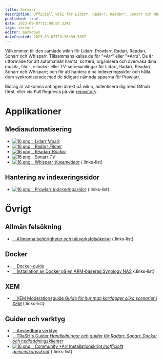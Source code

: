 ```yaml
---
title: Servarr
description: Officiell wiki för Lidarr, Radarr, Readarr, Sonarr och Whisparr
published: true
date: 2023-09-07T15:09:07.324Z
tags: servarr
editor: markdown
dateCreated: 2023-09-07T13:20:09.700Z
---
```


Välkommen till den samlade wikin för Lidarr, Prowlarr, Radarr, Readarr, Sonarr och Whisparr. Tillsammans kallas de för "\*Arr" eller "\*Arrs". De är utformade för att automatiskt hämta, sortera, organisera och övervaka dina musik-, film-, e-boks- eller TV-seriesamlingar för Lidarr, Radarr, Readarr, Sonarr och Whisparr; och för att hantera dina indexeringssidor och hålla dem synkroniserade med de tidigare nämnda apparna för Prowlarr.

Bidrag är välkomna antingen direkt på wikin, autentisera dig med Github först, eller via Pull Requests på vår [repository](https://github.com/Servarr/Wiki).

# Applikationer

## Mediaautomatisering

- [![16.png](/assets/lidarr/logos/16.png)&emsp;Lidarr *Musik*](/lidarr)
- [![16.png](/assets/radarr/logos/16.png)&emsp;Radarr *Filmer*](/radarr)
- [![16.png](/assets/readarr/logos/16.png)&emsp;Readarr *Böcker*](/readarr)
- [![16.png](/assets/sonarr/logos/16.png)&emsp;Sonarr *TV*](/sonarr)
- [![16.png](/assets/whisparr/logos/16.png)&emsp;Whisparr *Vuxenvideor*](/whisparr)
{.links-list}

## Hantering av indexeringssidor

- [![16.png](/assets/prowlarr/logos/16.png)&emsp;Prowlarr *Indexeringssidor*](/prowlarr)
{.links-list}

# Övrigt

## Allmän felsökning

- [<i class="far fa-life-ring"></i>&emsp;Allmänna behörigheter och nätverksfelsökning](/permissions-and-networking)
{.links-list}

## Docker

- [<i class="fab fa-docker"></i>&emsp;Docker-guide](/docker-guide)
- [<i class="fas fa-box-open"></i>&emsp;Installation av Docker på en ARM-baserad Synology NAS](/docker-arm-synology)
{.links-list}

## XEM

- [<i class="fab fa-xing"></i>&emsp;XEM Moderationsguide *Guide för hur man kartlägger olika scenarier i XEM*](/sonarr/xem-guide)
{.links-list}

## Guider och verktyg

- [<i class="fas fa-tools"></i>&emsp;Användbara verktyg](/useful-tools)
- [<i class="fas fa-trash-alt"></i>&emsp;TRaSH's Guider *Handledningar och guider för Radarr, Sonarr, Docker och nedladdningsklienter*](https://trash-guides.info/)
- [![16.png](/assets/servarr/servarr_dark_fav_16.png)&emsp;Community \*Arr Installationskript *Inofficiellt gemenskapsskript*](/install-script)
{.links-list}